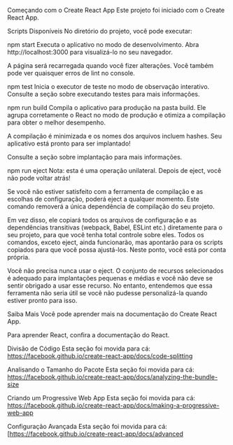 Começando com o Create React App
Este projeto foi iniciado com o Create React App.

Scripts Disponíveis
No diretório do projeto, você pode executar:

npm start
Executa o aplicativo no modo de desenvolvimento.
Abra http://localhost:3000 para visualizá-lo no seu navegador.

A página será recarregada quando você fizer alterações.
Você também pode ver quaisquer erros de lint no console.

npm test
Inicia o executor de teste no modo de observação interativo.
Consulte a seção sobre executando testes para mais informações.

npm run build
Compila o aplicativo para produção na pasta build.
Ele agrupa corretamente o React no modo de produção e otimiza a compilação para obter o melhor desempenho.

A compilação é minimizada e os nomes dos arquivos incluem hashes.
Seu aplicativo está pronto para ser implantado!

Consulte a seção sobre implantação para mais informações.

npm run eject
Nota: esta é uma operação unilateral. Depois de eject, você não pode voltar atrás!

Se você não estiver satisfeito com a ferramenta de compilação e as escolhas de configuração, poderá eject a qualquer momento. Este comando removerá a única dependência de compilação do seu projeto.

Em vez disso, ele copiará todos os arquivos de configuração e as dependências transitivas (webpack, Babel, ESLint etc.) diretamente para o seu projeto, para que você tenha total controle sobre eles. Todos os comandos, exceto eject, ainda funcionarão, mas apontarão para os scripts copiados para que você possa ajustá-los. Neste ponto, você está por conta própria.

Você não precisa nunca usar o eject. O conjunto de recursos selecionados é adequado para implantações pequenas e médias e você não deve se sentir obrigado a usar esse recurso. No entanto, entendemos que essa ferramenta não seria útil se você não pudesse personalizá-la quando estiver pronto para isso.

Saiba Mais
Você pode aprender mais na documentação do Create React App.

Para aprender React, confira a documentação do React.

Divisão de Código
Esta seção foi movida para cá: https://facebook.github.io/create-react-app/docs/code-splitting

Analisando o Tamanho do Pacote
Esta seção foi movida para cá: https://facebook.github.io/create-react-app/docs/analyzing-the-bundle-size

Criando um Progressive Web App
Esta seção foi movida para cá: https://facebook.github.io/create-react-app/docs/making-a-progressive-web-app

Configuração Avançada
Esta seção foi movida para cá: [https://facebook.github.io/create-react-app/docs/advanced

